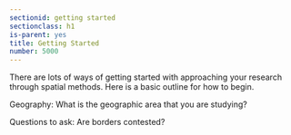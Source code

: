 ```yaml
---
sectionid: getting started
sectionclass: h1
is-parent: yes
title: Getting Started
number: 5000
---
```


There are lots of ways of getting started with approaching your research through spatial methods. Here is a basic outline for how to begin.

Geography: What is the geographic area that you are studying?

Questions to ask: Are borders contested?

